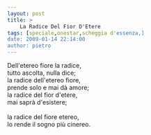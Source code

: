```yaml
---
layout: post
title: >
    La Radice Del Fior D'Etere
tags: [speciale,onestar,scheggia d'essenza,]
date: 2009-01-14 22:14:00
author: pietro
---
```

Dell'etereo fiore la radice,<br/>tutto ascolta, nulla dice;<br/>la radice dell'etereo fiore,<br/>prende solo e mai dà amore;<br/>la radice del fior d'etere,<br/>mai saprà d'esistere;<br/><br/>la radice del fiore etereo,<br/>lo rende il sogno più cinereo.
